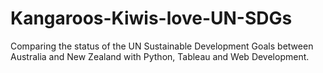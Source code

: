 # Kangaroos-Kiwis-love-UN-SDGs
Comparing the status of the UN Sustainable Development Goals between Australia and New Zealand with Python, Tableau and Web Development.

